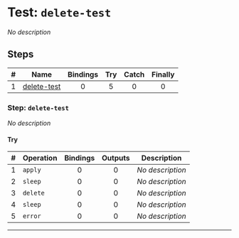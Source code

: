 # Test: `delete-test`

*No description*

## Steps

| # | Name | Bindings | Try | Catch | Finally |
|:-:|---|:-:|:-:|:-:|:-:|
| 1 | [delete-test](#step-delete-test) | 0 | 5 | 0 | 0 |

### Step: `delete-test`

*No description*

#### Try

| # | Operation | Bindings | Outputs | Description |
|:-:|---|:-:|:-:|---|
| 1 | `apply` | 0 | 0 | *No description* |
| 2 | `sleep` | 0 | 0 | *No description* |
| 3 | `delete` | 0 | 0 | *No description* |
| 4 | `sleep` | 0 | 0 | *No description* |
| 5 | `error` | 0 | 0 | *No description* |

---

